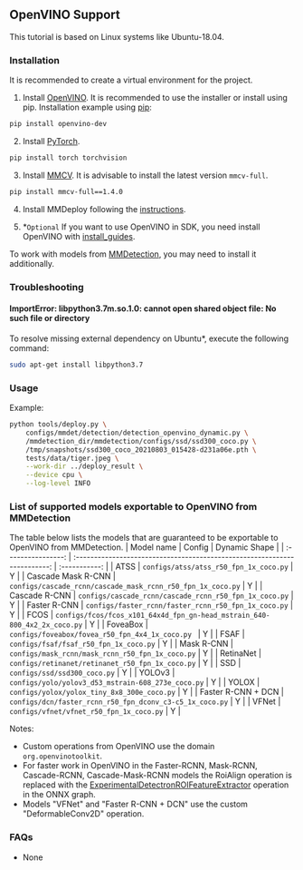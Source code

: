 ## OpenVINO Support

This tutorial is based on Linux systems like Ubuntu-18.04.
### Installation
It is recommended to create a virtual environment for the project.
1. Install [OpenVINO](https://docs.openvino.ai/2021.4/get_started.html). It is recommended to use the installer or install using pip.
Installation example using [pip](https://pypi.org/project/openvino-dev/):
```bash
pip install openvino-dev
```
2. Install [PyTorch](https://pytorch.org/get-started/locally/).
```bash
pip install torch torchvision
```
3. Install [MMCV](https://mmcv.readthedocs.io/en/latest/get_started/installation.html). It is advisable to install the latest version `mmcv-full`.
```bash
pip install mmcv-full==1.4.0
```
4. Install MMDeploy following the [instructions](../build.md).

5. *`Optional` If you want to use OpenVINO in SDK, you need install OpenVINO with [install_guides](https://docs.openvino.ai/2021.4/openvino_docs_install_guides_installing_openvino_linux.html#install-openvino).

To work with models from [MMDetection](https://github.com/open-mmlab/mmdetection/blob/master/docs/get_started.md), you may need to install it additionally.

### Troubleshooting

#### ImportError: libpython3.7m.so.1.0: cannot open shared object file: No such file or directory
To resolve missing external dependency on Ubuntu*, execute the following command:
```bash
sudo apt-get install libpython3.7
```

### Usage

Example:
```bash
python tools/deploy.py \
    configs/mmdet/detection/detection_openvino_dynamic.py \
    /mmdetection_dir/mmdetection/configs/ssd/ssd300_coco.py \
    /tmp/snapshots/ssd300_coco_20210803_015428-d231a06e.pth \
    tests/data/tiger.jpeg \
    --work-dir ../deploy_result \
    --device cpu \
    --log-level INFO
```

### List of supported models exportable to OpenVINO from MMDetection

The table below lists the models that are guaranteed to be exportable to OpenVINO from MMDetection.
|     Model name     |                                  Config                                   | Dynamic Shape |
| :----------------: | :-----------------------------------------------------------------------: | :-----------: |
|        ATSS        |                  `configs/atss/atss_r50_fpn_1x_coco.py`                   |       Y       |
| Cascade Mask R-CNN |        `configs/cascade_rcnn/cascade_mask_rcnn_r50_fpn_1x_coco.py`        |       Y       |
|   Cascade R-CNN    |          `configs/cascade_rcnn/cascade_rcnn_r50_fpn_1x_coco.py`           |       Y       |
|    Faster R-CNN    |           `configs/faster_rcnn/faster_rcnn_r50_fpn_1x_coco.py`            |       Y       |
|        FCOS        | `configs/fcos/fcos_x101_64x4d_fpn_gn-head_mstrain_640-800_4x2_2x_coco.py` |       Y       |
|      FoveaBox      |             `configs/foveabox/fovea_r50_fpn_4x4_1x_coco.py `              |       Y       |
|        FSAF        |                  `configs/fsaf/fsaf_r50_fpn_1x_coco.py`                   |       Y       |
|     Mask R-CNN     |             `configs/mask_rcnn/mask_rcnn_r50_fpn_1x_coco.py`              |       Y       |
|     RetinaNet      |             `configs/retinanet/retinanet_r50_fpn_1x_coco.py`              |       Y       |
|        SSD         |                       `configs/ssd/ssd300_coco.py`                        |       Y       |
|       YOLOv3       |            `configs/yolo/yolov3_d53_mstrain-608_273e_coco.py`             |       Y       |
|       YOLOX        |                `configs/yolox/yolox_tiny_8x8_300e_coco.py`                |       Y       |
| Faster R-CNN + DCN |         `configs/dcn/faster_rcnn_r50_fpn_dconv_c3-c5_1x_coco.py`          |       Y       |
|       VFNet        |                 `configs/vfnet/vfnet_r50_fpn_1x_coco.py`                  |       Y       |

Notes:

- Custom operations from OpenVINO use the domain `org.openvinotoolkit`.
- For faster work in OpenVINO in the Faster-RCNN, Mask-RCNN, Cascade-RCNN, Cascade-Mask-RCNN models
the RoiAlign operation is replaced with the [ExperimentalDetectronROIFeatureExtractor](https://docs.openvinotoolkit.org/latest/openvino_docs_ops_detection_ExperimentalDetectronROIFeatureExtractor_6.html) operation in the ONNX graph.
- Models "VFNet" and "Faster R-CNN + DCN" use the custom "DeformableConv2D" operation.

### FAQs

- None
